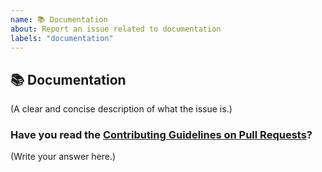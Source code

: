 ```yaml
---
name: 📚 Documentation
about: Report an issue related to documentation
labels: "documentation"
---
```


## 📚 Documentation

(A clear and concise description of what the issue is.)

### Have you read the [Contributing Guidelines on Pull Requests](https://github.com/smv1999/CompetitiveProgrammingQuestionBank/blob/master/CONTRIBUTING.md)?

(Write your answer here.)

